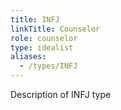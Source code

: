 ```yaml
---
title: INFJ
linkTitle: Counselor
role: counselor
type: idealist
aliases:
  - /types/INFJ
---
```

Description of INFJ type